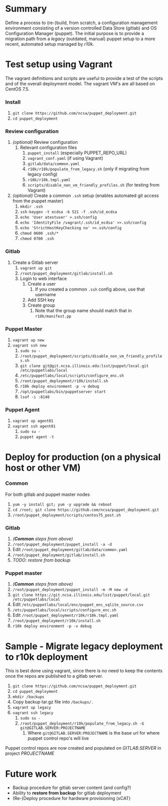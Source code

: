 # Summary
Define a process to (re-)build, from scratch, a configuration management environment consisting of a version controlled Data Store (gitlab) and OS Configuration Manager (puppet). The initial purpose is to provide a migration path from a *legacy* (outdated, manual) puppet setup to a more recent, automated setup managed by *r10k*.

# Test setup using Vagrant
The vagrant definitions and scripts are useful to provide a test of the scripts and of the overall deployment model.
The vagrant VM's are all based on CentOS 7.5.

### Install
1. `git clone https://github.com/ncsa/puppet_deployment.git`
1. `cd puppet_deployment`
### Review configuration
1. _(optional)_ Review configuration
   1. Relevant configuration files
      1. `puppet_install` (especially PUPPET_REPO_URL)
      1. `vagrant_conf.yaml` (if using Vagrant)
      1. `gitlab/data/common.yaml`
      1. `r10k/r10k/populate_from_legacy.sh` (only if migrating from legacy config)
      1. `r10k/r10k.tmpl.yaml`
      1. `scripts/disable_non_vm_friendly_profiles.sh` (for testing from Vagrant)
1. _(optional)_ Create a common `.ssh` setup (enables automated git access from the puppet master)
   1. `mkdir .ssh`
   1. `ssh-keygen -t ecdsa -b 521 -f .ssh/id_ecdsa`
   1. `echo 'User atestuser' >.ssh/config`
   1. `echo 'IdentityFile /vagrant/.ssh/id_ecdsa' >>.ssh/config`
   1. `echo 'StrictHostKeyChecking no' >>.ssh/config`
   1. `chmod 0600 .ssh/*`
   1. `chmod 0700 .ssh`
### Gitlab
1. Create a Gitlab server
   1. `vagrant up git`
   1. `/root/puppet_deployment/gitlab/install.sh`
   1. Login to web interface
      1. Create a user
         1. If you created a common `.ssh` config above, use that username
      1. Add SSH key
      1. Create group
         1. Note that the group name should match that in `r10k/manifest.pp`
### Puppet Master
1. `vagrant up new`
1. `vagrant ssh new`
   1. `sudo su -`
   1. `/root/puppet_deployment/scripts/disable_non_vm_friendly_profiles.sh`
   1. `git clone git@git.ncsa.illinois.edu:lsst/puppet/local.git /etc/puppetlabs/local`
   1. `/etc/puppetlabs/local/scripts/configure_enc.sh`
   1. `/root/puppet_deployment/r10k/install.sh`
   1. `r10k deploy environment -p -v debug`
   1. `/opt/puppetlabs/bin/puppetserver start`
   1. `lsof -i :8140`
### Puppet Agent
1. `vagrant up agent01`
1. `vagrant ssh agent01`
   1. `sudo su -`
   1. `puppet agent -t`


# Deploy for production (on a physical host or other VM)
### Common
For both gitlab and puppet master nodes
1. `yum -y install git; yum -y upgrade && reboot`
1. `cd /root; git clone https://github.com/ncsa/puppet_deployment.git`
1. `/root/puppet_deployment/scripts/centos75_post.sh`
### Gitlab
1. _(**Common** steps from above)_
1. `/root/puppet_deployment/puppet_install -a -d`
1. Edit `/root/puppet_deployment/gitlab/data/common.yaml`
1. `/root/puppet_deployment/gitlab/install.sh`
1. _TODO: restore from backup_
### Puppet master
1. _(**Common** steps from above)_
1. `/root/puppet_deployment/puppet_install -m -M new -d`
1. `git clone https://git.ncsa.illinois.edu/lsst/puppet/local.git /etc/puppetlabs/local`
1. Edit `/etc/puppetlabs/local/enc/puppet_enc_sqlite_source.csv`
1. `/etc/puppetlabs/local/scripts/configure_enc.sh`
1. Edit `/root/puppet_deployment/r10k/r10k.tmpl.yaml`
1. `/root/puppet_deployment/r10k/install.sh`
1. `r10k deploy environment -p -v debug`


# Sample - Migrate legacy deployment to r10k deployment
This is best done using vagrant, since there is no need to keep the contents once the repos are published to a gitlab server.
1. `git clone https://github.com/ncsa/puppet_deployment.git`
1. `cd puppet_deployment`
1. `mkdir /backups`
1. Copy backup tar.gz file into `/backups/.`
1. `vagrant up legacy`
1. `vagrant ssh legacy`
   1. `sudo su -`
   1. `/root/puppet_deployment/r10k/populate_from_legacy.sh -G git@GITLAB.SERVER:PROJECTNAME`
      1. Where `git@GITLAB.SERVER:PROJECTNAME` is the base url for where puppet control repo's will live

Puppet control repos are now created and populated on _GITLAB.SERVER_ in project _PROJECTNAME_

# Future work
* Backup procedure for gitlab server content (and config?)
* Ability to __restore from backup__ for gitlab deployment
* (Re-)Deploy procedure for hardware provisioning (xCAT)
